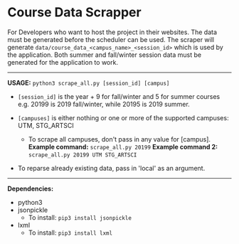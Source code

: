 # Course Data Scrapper

For Developers who want to host the project in their websites. The data must be generated before the scheduler can be used. The scraper will generate `data/course_data_<campus_name>_<session_id>` which is used by the application. Both summer and fall/winter session data must be generated for the application to work.

***

**USAGE:** `python3 scrape_all.py [session_id] [campus]`

* `[session_id]` is the year + 9 for fall/winter and 5 for summer courses
  e.g. 20199 is 2019 fall/winter, while 20195 is 2019 summer.

* `[campuses]` is either nothing or one or more of the supported campuses:
  UTM, STG_ARTSCI
  * To scrape all campuses, don't pass in any value for [campus].
    **Example command:** `scrape_all.py 20199`
    **Example command 2:** `scrape_all.py 20199 UTM STG_ARTSCI`

* To reparse already existing data, pass in 'local' as an argument.

***

**Dependencies:**

* python3
* jsonpickle
  * To install: `pip3 install jsonpickle` 
* lxml
  * To install: `pip3 install lxml`

